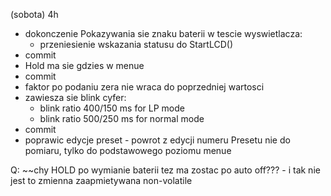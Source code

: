 (sobota) 4h
- dokonczenie Pokazywania sie znaku baterii w tescie wyswietlacza:
	- przeniesienie wskazania statusu do StartLCD()
- commit
- Hold ma sie gdzies w menue
- commit
- faktor po podaniu zera nie wraca do poprzedniej wartosci
- zawiesza sie blink cyfer:
	- blink ratio 400/150 ms for LP mode
	- blink ratio 500/250 ms for normal mode
- commit
- poprawic edycje preset - powrot z edycji numeru Presetu nie do pomiaru, tylko do podstawowego poziomu menue


Q:
~~chy HOLD po wymianie baterii tez ma zostac po auto off??? - i tak nie jest to zmienna zaapmietywana non-volatile